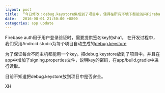 ```yaml
---
layout: post
title:  “今日修改：debug.keystore集成到了项目中，使得在所有环境下都能访问Firebase auth"
date:   2016-08-01 21:50:00 +0800
categories: app update
---
```


Firebase auth用于用户登录验证时，需要提供签名key的sha1。
在开发过程中，我们采用Android studio为每个项目自动生成的[debug.keystore](https://developers.google.com/android/guides/client-auth)

为了保证每台不同主机都能用一个key。把debug.keystore放到了项目中。并且在app中增加了signing.properties文件，说明key的密码，在app/build.gradle中进行读取。

目前不知道把debug.keystore放到项目中是否安全。

XH
